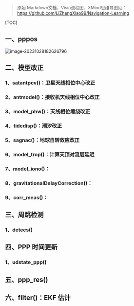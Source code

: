 > 原始 Markdown文档、Visio流程图、XMind思维导图见：https://github.com/LiZhengXiao99/Navigation-Learning



[TOC]



## 一、pppos

![image-20231028182626796](https://pic-bed-1316053657.cos.ap-nanjing.myqcloud.com/img/image-20231028182626796.png)







## 二、模型改正

### 1、satantpcv()：卫星天线相位中心改正







### 2、antmodel()：接收机天线相位中心改正





### 3、model_phw()：天线相位缠绕改正





### 4、tidedisp()：潮汐改正





### 5、sagnac()：地球自转效应改正





### 6、model_trop()：计算天顶对流层延迟





### 7、model_iono()：





### 8、gravitationalDelayCorrection()：





### 9、corr_meas()：









## 三、周跳检测 

### 1、detecs()





## 四、PPP 时间更新

### 1、udstate_ppp()







## 五、ppp_res()









## 六、filter()：EKF 估计































